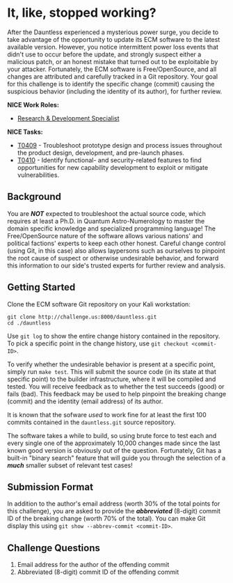 # It, like, stopped working?

After the Dauntless experienced a mysterious power surge, you decide to take advantage of the opportunity to update its ECM software to the latest
available version. However, you notice intermittent power loss events that didn't use to occur before the update, and strongly suspect either a
malicious patch, or an honest mistake that turned out to be exploitable by your attacker. Fortunately, the ECM software is Free/OpenSource, and all
changes are attributed and carefully tracked in a Git repository. Your goal for this challenge is to identify the specific change (commit) causing the suspicious behavior (including the identity of its author), for further review.

**NICE Work Roles:**
- [Research & Development Specialist](https://niccs.cisa.gov/workforce-development/cyber-security-workforce-framework/workroles?name=Research+%26+Development+Specialist&id=All)

**NICE Tasks:**
- [T0409](https://niccs.cisa.gov/workforce-development/cyber-security-workforce-framework/tasks?id=T0409&description=All) - Troubleshoot prototype design and process issues throughout the product design, development, and pre-launch phases.
- [T0410](https://niccs.cisa.gov/workforce-development/cyber-security-workforce-framework/tasks?id=T0410&description=All) - Identify functional- and security-related features to find opportunities for new capability development to exploit or mitigate vulnerabilities.

## Background

You are ***NOT*** expected to troubleshoot the actual source code, which requires at least a Ph.D. in Quantum Astro-Numerology to master the domain
specific knowledge and specialized programming language! The Free/OpenSource nature of the software allows various nations' and political factions' experts to keep each other honest. Careful change control (using Git, in this case) also allows laypersons such as ourselves to pinpoint the root cause of suspect or otherwise undesirable behavior, and forward this information to our side's trusted experts for further review and analysis.

## Getting Started

Clone the ECM software Git repository on your Kali workstation:

```
git clone http://challenge.us:8000/dauntless.git
cd ./dauntless
```

Use `git log` to show the entire change history contained in the repository. To pick a specific point in the change history, use `git checkout <commit-ID>`.

To verify whether the undesirable behavior is present at a specific point, simply run `make test`. This will submit the source code (in its state at
that specific point) to the builder infrastructure, where it will be compiled and tested. You will receive feedback as to whether the test succeeds (good) or fails (bad). This feedback may be used to help pinpoint the breaking change (commit) and the identity (email address) of its author.

It is known that the sofware *used* to work fine for at least the first 100 commits contained in the `dauntless.git` source repository.

The software takes a while to build, so using brute force to test each and every single one of the approximately 10,000 changes made since the last
known good version is obviously out of the question. Fortunately, Git has a built-in "binary search" feature that will guide you through the selection of a ***much*** smaller subset of relevant test cases!

## Submission Format

In addition to the author's email address (worth 30% of the total points for this challenge), you are asked to provide the ***abbreviated*** (8-digit) commit ID of the breaking change (worth 70% of the total). You can make Git display this using `git show --abbrev-commit <commit-ID>`.

## Challenge Questions

1. Email address for the author of the offending commit
2. Abbreviated (8-digit) commit ID of the offending commit
